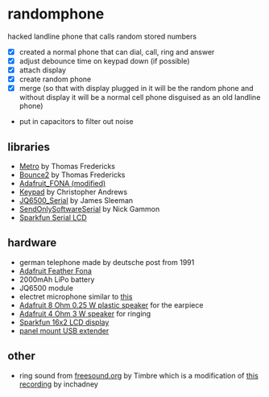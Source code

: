 # randomphone
hacked landline phone that calls random stored numbers

* [x] created a normal phone that can dial, call, ring and answer
* [x] adjust debounce time on keypad down (if possible)
* [x] attach display
* [x] create random phone
* [x] merge (so that with display plugged in it will be the random phone and without display it will be a normal cell phone disguised as an old landline phone)
* put in capacitors to filter out noise

## libraries
* [Metro](https://github.com/thomasfredericks/Metro-Arduino-Wiring) by Thomas Fredericks
* [Bounce2](https://github.com/thomasfredericks/Bounce2) by Thomas Fredericks
* [Adafruit_FONA (modified)](https://github.com/papayapeter/Adafruit_FONA)
* [Keypad](https://github.com/Chris--A/Keypad) by Christopher Andrews
* [JQ6500_Serial](https://github.com/sleemanj/JQ6500_Serial) by James Sleeman
* [SendOnlySoftwareSerial](https://github.com/nickgammon/SendOnlySoftwareSerial) by Nick Gammon
* [Sparkfun Serial LCD](https://github.com/sparkfun/SparkFun_SerLCD_Arduino_Library)

## hardware
* german telephone made by deutsche post from 1991
* [Adafruit Feather Fona](https://www.adafruit.com/product/3027)
* 2000mAh LiPo battery
* JQ6500 module
* electret microphone similar to [this](https://www.adafruit.com/product/1064)
* [Adafruit 8 Ohm 0.25 W plastic speaker](https://www.adafruit.com/product/1891) for the earpiece
* [Adafruit 4 Ohm 3 W speaker](https://www.adafruit.com/product/3351) for ringing
* [Sparkfun 16x2 LCD display](https://www.sparkfun.com/products/14073)
* [panel mount USB extender](https://www.adafruit.com/product/937)

## other
* ring sound from [freesound.org](https://freesound.org/people/Timbre/sounds/391870/) by Timbre which is a modification of [this recording](https://freesound.org/people/inchadney/sounds/391215/) by inchadney
